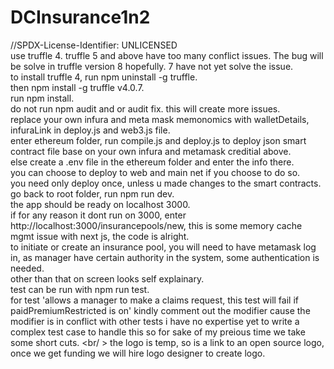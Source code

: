 # DCInsurance1n2
//SPDX-License-Identifier: UNLICENSED
<br/>  use truffle 4. truffle 5 and above have too many conflict issues. The bug will be solve in truffle version 8 hopefully. 7 have not yet solve the issue.
<br/>  to install truffle 4, run npm uninstall -g truffle.
<br/>  then npm install -g truffle v4.0.7.
<br/>  run npm install.
<br/>  do not run npm audit and or audit fix. this will create more issues.
<br/>  replace your own infura and meta mask memonomics with walletDetails, infuraLink in deploy.js and web3.js file.
<br/>  enter ethereum folder, run compile.js and deploy.js to deploy json smart contract file base on your own infura and metamask creditial above.
<br/>  else create a .env file in the ethereum folder and enter the info there.
<br/>  you can choose to deploy to web and main net if you choose to do so.
<br/>  you need only deploy once, unless u made changes to the smart contracts.
<br/>  go back to root folder, run npm run dev.
<br/>  the app should be ready on localhost 3000.
<br/>  if for any reason it dont run on 3000, enter http://localhost:3000/insurancepools/new, this is some memory cache mgmt issue with next js, the code is alright.
<br/>  to initiate or create an insurance pool, you will need to have metamask log in, as manager have certain authority in the system, some authentication is needed.
<br/>  other than that on screen looks self explainary.
<br/> test can be run with npm run test.
<br/> for test 'allows a manager to make a claims request, this test will fail if paidPremiumRestricted is on' kindly comment out the modifier cause the modifier is in conflict with other tests i have no expertise yet to write a complex test case to handle this so for sake of my preious time we take some short cuts.
<br/ > the logo is temp, so is a link to an open source logo, once we get funding we will hire logo designer to create logo.
